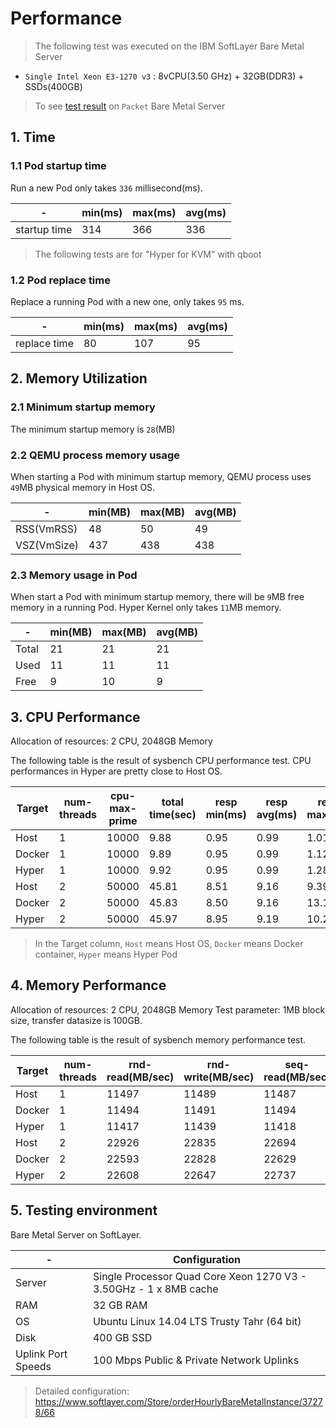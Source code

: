 # Performance

>The following test was executed on the IBM SoftLayer Bare Metal Server  
  - `Single Intel Xeon E3-1270 v3` : 8vCPU(3.50 GHz) + 32GB(DDR3) + SSDs(400GB)

>To see [test result](perf-on-packet.md) on `Packet` Bare Metal Server


## 1. Time


### 1.1 Pod startup time

Run a new Pod only takes `336` millisecond(ms).

| - | min(ms) | max(ms) | avg(ms) |
| --- | --- | --- | --- |
| startup time  | 314 | 366 | 336 |

>The following tests are for "Hyper for KVM" with qboot

### 1.2 Pod replace time

Replace a running Pod with a new one, only takes `95` ms.

| -   | min(ms) | max(ms) | avg(ms) |
| --- | --- | --- | --- |
| replace time | 80 | 107 | 95 |



## 2. Memory Utilization

### 2.1 Minimum startup memory

The minimum startup memory is `28`(MB)


### 2.2 QEMU process memory usage

When starting a Pod with minimum startup memory, QEMU process uses `49`MB physical memory in Host OS.

|  -  | min(MB) | max(MB) | avg(MB) |
| --- | --- | --- | --- |
|RSS(VmRSS) |    48 |    50 |    49 |
|VSZ(VmSize)|   437 |   438 |   438 |


### 2.3 Memory usage in Pod

When start a Pod with minimum startup memory, there will be `9`MB free memory in a running Pod. Hyper Kernel only takes `11`MB memory.

|  -  | min(MB) | max(MB) | avg(MB) |
| --- | --- | --- | --- |
|Total|    21 |    21 |    21 |
|Used |    11 |    11 |    11 |
|Free |     9 |    10 |     9 |



## 3. CPU Performance

Allocation of resources: 2 CPU, 2048GB Memory

The following table is the result of sysbench CPU performance test. CPU performances in Hyper are pretty close to Host OS.

| Target| num-threads| cpu-max-prime| total time(sec)| resp min(ms)| resp avg(ms)| resp max(ms)|
| --- | --- |--- |--- |--- |--- |--- |
| Host| 1 | 10000| 9.88 | 0.95 | 0.99 | 1.01 |
| Docker| 1 | 10000| 9.89 | 0.95 | 0.99 | 1.12 |
| Hyper| 1 | 10000| 9.92 | 0.95 | 0.99 | 1.28 |
| Host| 2 | 50000| 45.81 | 8.51 | 9.16 | 9.39 |
| Docker| 2 | 50000| 45.83 | 8.50 | 9.16 | 13.17 |
| Hyper| 2 | 50000| 45.97 | 8.95 | 9.19 | 10.22 |

> In the Target column,  `Host` means Host OS, `Docker` means Docker container, `Hyper` means Hyper Pod

## 4. Memory Performance

Allocation of resources: 2 CPU, 2048GB Memory
Test parameter: 1MB block size, transfer datasize is 100GB.

The following table is the result of sysbench memory performance test.

| Target | num-threads |  rnd-read(MB/sec) | rnd-write(MB/sec) | seq-read(MB/sec) | seq-write(MB/sec) |
| --- | --- | --- |--- |--- |--- |
| Host | 1 | 11497 | 11489 | 11487 | 11513 |
| Docker | 1 | 11494 | 11491 | 11494 | 11505 |
| Hyper | 1 | 11417 | 11439 | 11418 | 11419 |
| Host | 2 |22926 | 22835 | 22694 | 22770 |
| Docker | 2 | 22593 | 22828 | 22629 | 22900 |
| Hyper | 2 | 22608 | 22647 | 22737 | 22741 |



## 5. Testing environment

Bare Metal Server on SoftLayer.


| - | Configuration |
| --- | --- |
| Server | Single Processor Quad Core Xeon 1270 V3 - 3.50GHz - 1 x 8MB cache |
| RAM | 32 GB RAM |
| OS | Ubuntu Linux 14.04 LTS Trusty Tahr (64 bit) |
| Disk | 400 GB SSD |
| Uplink Port Speeds | 100 Mbps Public & Private Network Uplinks |

> Detailed configuration: https://www.softlayer.com/Store/orderHourlyBareMetalInstance/37278/66
